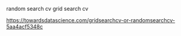 random search cv
grid search cv

https://towardsdatascience.com/gridsearchcv-or-randomsearchcv-5aa4acf5348c
